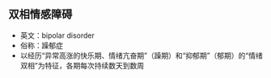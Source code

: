 <!-- 
title: 双相情感障碍
from: reading
create: 2022-08-17
tags: term,life
-->

## 双相情感障碍
- 英文：bipolar disorder
- 俗称：躁郁症
- 以经历“异常高涨的快乐期、情绪亢奋期”（躁期）和“抑郁期”（郁期）的“情绪双相”为特征，各期每次持续数天到数周

